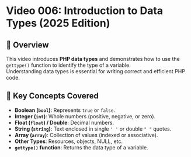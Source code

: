 # Video 006: Introduction to Data Types (2025 Edition)

## 📝 Overview

This video introduces **PHP data types** and demonstrates how to use the `gettype()` function to identify the type of a variable.  
Understanding data types is essential for writing correct and efficient PHP code.

## 📌 Key Concepts Covered

- **Boolean (`bool`)**: Represents `true` or `false`.  
- **Integer (`int`)**: Whole numbers (positive, negative, or zero).  
- **Float (`float`) / Double**: Decimal numbers.  
- **String (`string`)**: Text enclosed in single `' '` or double `" "` quotes.  
- **Array (`array`)**: Collection of values (indexed or associative).  
- **Other Types**: Resources, objects, NULL, etc.  
- **`gettype()` function**: Returns the data type of a variable.
